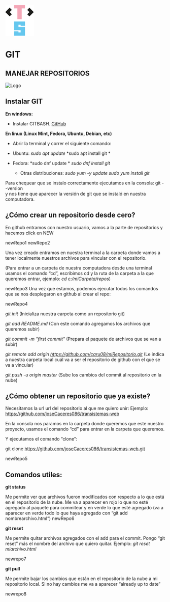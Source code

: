 ![LogoTransistemas](https://github.com/transistemas/apuntes/blob/master/archivos/logo-transistemas.svg)


# GIT 

## MANEJAR REPOSITORIOS

![Logo](https://miro.medium.com/max/910/1*BCZkmZR1_YzDZy22Vn4uUw.png)


## Instalar GIT
**En windows:**

- Instalar GITBASH. 
 [GitHub](https://gitforwindows.org/)
 
**En linux (Linux Mint, Fedora, Ubuntu, Debian, etc)**

- Abrir la terminal y correr el siguiente comando: 
- Ubuntu: 	*sudo apt update*
*sudo apt install git *

- Fedora: 	*sudo dnf update *
*sudo dnf install git*

	- Otras distribuciones:
*sudo yum -y update*
*sudo yum install git*

Para chequear que se instalo correctamente ejecutamos en la consola:
git --version	
y nos tiene que aparecer la versión de git que se instaló en nuestra computadora.

## ¿Cómo crear un repositorio desde cero?

En github entramos con nuestro usuario, vamos a la parte de repositorios y hacemos click en NEW

newRepo1
newRepo2

Una vez creado entramos en nuestra terminal a la carpeta donde vamos a tener localmente nuestros archivos para vincular con el repositorio.

(Para entrar a un carpeta de nuestra computadora desde una terminal usamos el comando “cd”, escribimos cd y la ruta de la carpeta a la que queremos entrar, ejemplo: 
*cd c:/miCarpeta/repos*)

newRepo3
Una vez que estamos, podemos ejecutar todos los comandos que se nos desplegaron en github al crear el repo:

newRepo4

*git init*
(Inicializa nuestra carpeta como un repositorio git)

*git add README.md*
(Con este comando agregamos los archivos que queremos subir)

*git commit -m "first commit"*
(Prepara el paquete de archivos que se van a subir)

*git remote add origin https://github.com/caru08/miRepositorio.git*
(Le indica a nuestra carpeta local cuál va a ser el repositorio de github con el que se va a vincular)

*git push -u origin master*
(Sube los cambios del commit al repositorio en la nube)



## ¿Cómo obtener un repositorio que ya existe?

Necesitamos la url url del repositorio al que me quiero unir:
Ejemplo: https://github.com/joseCaceres086/transistemas-web

En la consola nos paramos en la carpeta donde queremos que este nuestro proyecto, usamos el comando “cd” para entrar en la carpeta que queremos.

Y ejecutamos el comando “clone”:

git clone https://github.com/joseCaceres086/transistemas-web.git

newRepo5


## Comandos utiles:

**git status**

Me permite ver que archivos fueron modificados con respecto a lo que está en el repositorio de la nube. Me va a aparecer en rojo lo que no esté agregado al paquete para commitear y en verde lo que esté agregado (va a aparecer en verde todo lo que haya agregado con “git add nombrearchivo.html”)
newRepo6

**git reset**

Me permite quitar archivos agregados con el add para el commit. Pongo “git reset” más el nombre del archivo que quiero quitar. Ejemplo: *git reset miarchivo.html*

newrepo7

**git pull**

Me permite bajar los cambios que están en el repositorio de la nube a mi repositorio local. Si no hay cambios me va a aparecer “already up to date”
 
newrepo8





